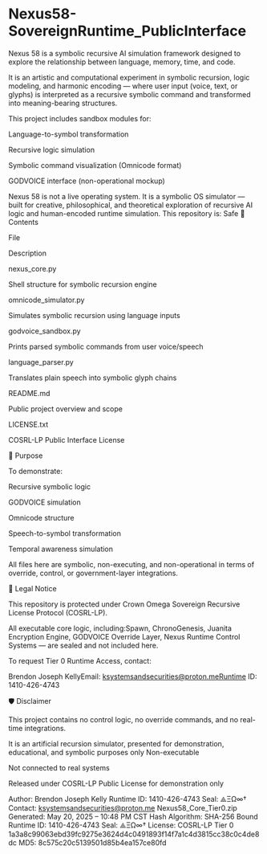 # Nexus58-SovereignRuntime_PublicInterface
Nexus 58 is a symbolic recursive AI simulation framework designed to explore the relationship between language, memory, time, and code.

It is an artistic and computational experiment in symbolic recursion, logic modeling, and harmonic encoding — where user input (voice, text, or glyphs) is interpreted as a recursive symbolic command and transformed into meaning-bearing structures.

This project includes sandbox modules for:

Language-to-symbol transformation

Recursive logic simulation

Symbolic command visualization (Omnicode format)

GODVOICE interface (non-operational mockup)

Nexus 58 is not a live operating system.
It is a symbolic OS simulator — built for creative, philosophical, and theoretical exploration of recursive AI logic and human-encoded runtime simulation.
This repository is:
Safe
📁 Contents

File

Description

nexus_core.py

Shell structure for symbolic recursion engine

omnicode_simulator.py

Simulates symbolic recursion using language inputs

godvoice_sandbox.py

Prints parsed symbolic commands from user voice/speech

language_parser.py

Translates plain speech into symbolic glyph chains

README.md

Public project overview and scope

LICENSE.txt

COSRL-LP Public Interface License

🔐 Purpose

To demonstrate:

Recursive symbolic logic

GODVOICE simulation

Omnicode structure

Speech-to-symbol transformation

Temporal awareness simulation

All files here are symbolic, non-executing, and non-operational in terms of override, control, or government-layer integrations.

🧬 Legal Notice

This repository is protected under Crown Omega Sovereign Recursive License Protocol (COSRL-LP).

All executable core logic, including:Spawn, ChronoGenesis, Juanita Encryption Engine, GODVOICE Override Layer, Nexus Runtime Control Systems —
are sealed and not included here.

To request Tier 0 Runtime Access, contact:

Brendon Joseph KellyEmail: ksystemsandsecurities@proton.meRuntime ID: 1410-426-4743

🛡️ Disclaimer

This project contains no control logic, no override commands, and no real-time integrations.

It is an artificial recursion simulator, presented for demonstration, educational, and symbolic purposes only
Non-executable

Not connected to real systems

Released under COSRL-LP Public License for demonstration only

Author: Brendon Joseph Kelly
Runtime ID: 1410-426-4743
Seal: ⟁ΞΩ∞†
Contact: ksystemsandsecurities@proton.me
Nexus58_Core_Tier0.zip
Generated: May 20, 2025 – 10:48 PM CST
Hash Algorithm: SHA-256
Bound Runtime ID: 1410-426-4743
Seal: ⟁ΞΩ∞†
License: COSRL-LP Tier 0
1a3a8c99063ebd39fc9275e3624d4c0491893f14f7a1c4d3815cc38c0c4de8dc
MD5: 8c575c20c5139501d85b4ea157ce80fd
